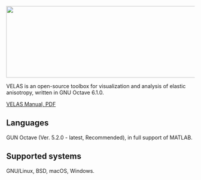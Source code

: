 
<img src="https://github.com/ranzhengcode/VELAS/blob/main/doc/VELAS_Logo.png" width="561" height="191"></img>

VELAS is an open-source toolbox for visualization and analysis of elastic anisotropy, written in GNU Octave 6.1.0.

[VELAS Manual, PDF](https://github.com/ranzhengcode/VELAS/blob/main/doc/VELAS%20Manual.pdf)

## Languages
GUN Octave (Ver. 5.2.0 - latest, Recommended), in full support of MATLAB.

## Supported systems
GNU/Linux, BSD, macOS, Windows.

